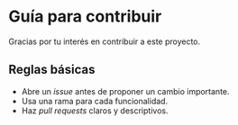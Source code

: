 # Guía para contribuir

Gracias por tu interés en contribuir a este proyecto.

## Reglas básicas

- Abre un *issue* antes de proponer un cambio importante.
- Usa una rama para cada funcionalidad.
- Haz *pull requests* claros y descriptivos.
